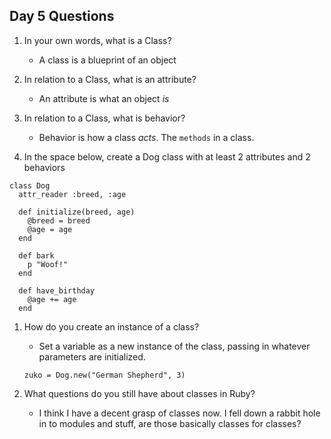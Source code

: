 ## Day 5 Questions

1. In your own words, what is a Class?
    - A class is a blueprint of an object

1. In relation to a Class, what is an attribute?
    - An attribute is what an object *is*

1. In relation to a Class, what is behavior?
    - Behavior is how a class *acts*. The `methods` in a class.

1. In the space below, create a Dog class with at least 2 attributes and 2 behaviors
```
class Dog
  attr_reader :breed, :age

  def initialize(breed, age)
    @breed = breed
    @age = age
  end

  def bark
    p "Woof!"
  end

  def have_birthday
    @age += age
  end
```

1. How do you create an instance of a class?
    - Set a variable as a new instance of the class, passing in whatever parameters are initialized.

    `zuko = Dog.new("German Shepherd", 3)`

1. What questions do you still have about classes in Ruby?
    - I think I have a decent grasp of classes now. I fell down a rabbit hole in to modules and stuff, are those basically classes for classes?
